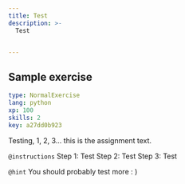 ```yaml
---
title: Test
description: >-
  Test


---
```

## Sample exercise

```yaml
type: NormalExercise
lang: python
xp: 100
skills: 2
key: a27dd0b923
```

Testing, 1, 2, 3... this is the assignment text.

`@instructions`
Step 1: Test
Step 2: Test
Step 3: Test

`@hint`
You should probably test more : )









